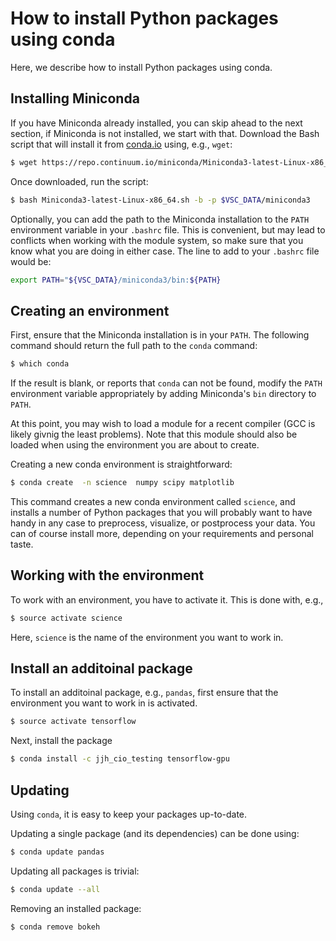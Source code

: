 # How to install Python packages using conda
Here, we describe how to install Python packages using conda.


## Installing Miniconda
If you have Miniconda already installed, you can skip ahead to the next
section, if Miniconda is not installed, we start with that. Download the
Bash script that will install it from
[conda.io](https://repo.continuum.io/miniconda/Miniconda3-latest-Linux-x86_64.sh) using, e.g., `wget`:
```bash
$ wget https://repo.continuum.io/miniconda/Miniconda3-latest-Linux-x86_64.sh
```
Once downloaded, run the script:
```bash
$ bash Miniconda3-latest-Linux-x86_64.sh -b -p $VSC_DATA/miniconda3
```

Optionally, you can add the path to the   Miniconda installation to the
`PATH` environment variable in your `.bashrc` file.  This is convenient,
but may lead to conflicts when working with the module system, so make
sure that you know what you are doing in either case.
The line to add to your `.bashrc` file would be:
```bash
export PATH="${VSC_DATA}/miniconda3/bin:${PATH}
```

## Creating an environment
First, ensure that the Miniconda installation is in your `PATH`.  The
following command should return the full path to the `conda` command:
```bash
$ which conda
```
If the result is blank, or reports that `conda` can not be found, modify
the `PATH` environment variable appropriately by adding Miniconda's
`bin` directory to `PATH`.

At this point, you may wish to load a module for a recent compiler (GCC
is likely givnig the least problems).  Note that this module should also
be loaded when using the environment you are about to create.

Creating a new conda environment is straightforward:
```bash
$ conda create  -n science  numpy scipy matplotlib
```
This command creates a new conda environment called `science`, and
installs a number of Python packages that you will probably want to have
handy in any case to preprocess, visualize, or postprocess your data.
You can of course install more, depending on your requirements and
personal taste.


## Working with the environment
To work with an environment, you have to activate it.  This is done with,
e.g.,
```bash
$ source activate science
```
Here, `science` is the name of the environment you want to work in.


## Install an additoinal package
To install an additoinal package, e.g., `pandas`, first ensure that the
environment you want to work in is activated.
```bash
$ source activate tensorflow
```
Next, install the package
```bash
$ conda install -c jjh_cio_testing tensorflow-gpu
```


## Updating
Using `conda`, it is easy to keep your packages up-to-date.

Updating a single package (and its dependencies) can be done using:
```bash
$ conda update pandas
```
Updating all packages is trivial:
```bash
$ conda update --all
```

Removing an installed package:
```bash
$ conda remove bokeh
```
